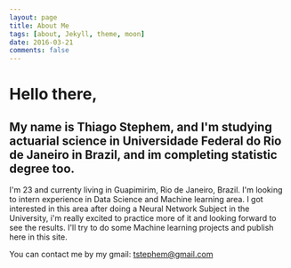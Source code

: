 ```yaml
---
layout: page
title: About Me
tags: [about, Jekyll, theme, moon]
date: 2016-03-21
comments: false
---
```

    
# Hello there,
## My name is Thiago Stephem, and I'm studying actuarial science in Universidade Federal do Rio de Janeiro in Brazil, and im completing statistic degree too.

I'm 23 and currenty living in Guapimirim, Rio de Janeiro, Brazil. I'm looking to intern experience in Data Science and Machine learning area. I got interested in this area after doing a Neural Network Subject in the University, i'm really excited to practice more of it and looking forward to see the results. I'll try to do some Machine learning projects and publish here in this site. 

You can contact me by my gmail: tstephem@gmail.com


